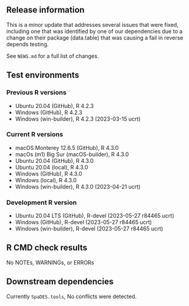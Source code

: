 ## Release information

This is a minor update that addresses several issues that were fixed, including one that was identified by one of our dependencies due to a change on their package (data.table) that was causing a fail in reverse depends testing. 

See `NEWS.md` for a full list of changes.

## Test environments

### Previous R versions
* Ubuntu 20.04                 (GitHub), R 4.2.3
* Windows                      (GitHub), R 4.2.3
* Windows                 (win-builder), R 4.2.3 (2023-03-15 ucrt)

### Current R versions
* macOS Monterey 12.6.5        (GitHub), R 4.3.0
* macOs (m1) Big Sur    (macOS-builder), R 4.3.0
* Ubuntu 20.04                 (GitHub), R 4.3.0
* Ubuntu 20.04                  (local), R 4.3.0
* Windows                      (GitHub), R 4.3.0
* Windows                       (local), R 4.3.0
* Windows                 (win-builder), R 4.3.0 (2023-04-21 ucrt)

### Development R version
* Ubuntu 20.04 LTS             (GitHub), R-devel (2023-05-27 r84465 ucrt)
* Windows                      (GitHub), R-devel (2023-05-27 r84465 ucrt)
* Windows                 (win-builder), R-devel (2023-05-27 r84465 ucrt)

## R CMD check results

No NOTEs, WARNINGs, or ERRORs

## Downstream dependencies

Currently `SpaDES.tools`, No conflicts were detected.
